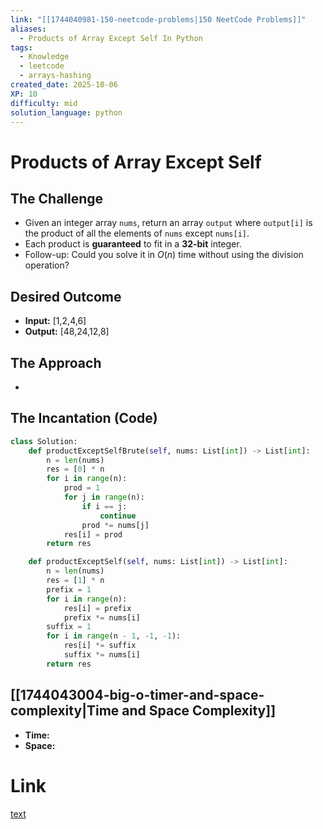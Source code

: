 ```yaml
---
link: "[[1744040981-150-neetcode-problems|150 NeetCode Problems]]"
aliases:
  - Products of Array Except Self In Python
tags:
  - Knowledge
  - leetcode
  - arrays-hashing
created_date: 2025-10-06
XP: 10
difficulty: mid
solution_language: python
---
```

# Products of Array Except Self
## The Challenge
- Given an integer array `nums`, return an array `output` where `output[i]` is the product of all the elements of `nums` except `nums[i]`.
- Each product is **guaranteed** to fit in a **32-bit** integer.
- Follow-up: Could you solve it in $O(n)$ time without using the division operation?
## Desired Outcome
- **Input:** [1,2,4,6]
- **Output:** [48,24,12,8]
## The Approach
- 
## The Incantation (Code)
```Python
class Solution:
    def productExceptSelfBrute(self, nums: List[int]) -> List[int]:
        n = len(nums)
        res = [0] * n
        for i in range(n):
            prod = 1
            for j in range(n):
                if i == j:
                    continue
                prod *= nums[j]
            res[i] = prod
        return res

    def productExceptSelf(self, nums: List[int]) -> List[int]:
        n = len(nums)
        res = [1] * n
        prefix = 1
        for i in range(n):
            res[i] = prefix
            prefix *= nums[i]
        suffix = 1
        for i in range(n - 1, -1, -1):
            res[i] *= suffix
            suffix *= nums[i]
        return res
```
## [[1744043004-big-o-timer-and-space-complexity|Time and Space Complexity]]
- **Time:**
- **Space:**
# Link
[text]()
